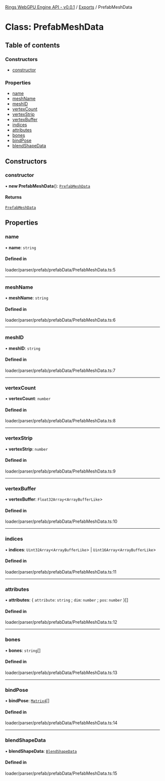 [Rings WebGPU Engine API - v0.0.1](../README.md) / [Exports](../modules.md) / PrefabMeshData

# Class: PrefabMeshData

## Table of contents

### Constructors

- [constructor](PrefabMeshData.md#constructor)

### Properties

- [name](PrefabMeshData.md#name)
- [meshName](PrefabMeshData.md#meshname)
- [meshID](PrefabMeshData.md#meshid)
- [vertexCount](PrefabMeshData.md#vertexcount)
- [vertexStrip](PrefabMeshData.md#vertexstrip)
- [vertexBuffer](PrefabMeshData.md#vertexbuffer)
- [indices](PrefabMeshData.md#indices)
- [attributes](PrefabMeshData.md#attributes)
- [bones](PrefabMeshData.md#bones)
- [bindPose](PrefabMeshData.md#bindpose)
- [blendShapeData](PrefabMeshData.md#blendshapedata)

## Constructors

### constructor

• **new PrefabMeshData**(): [`PrefabMeshData`](PrefabMeshData.md)

#### Returns

[`PrefabMeshData`](PrefabMeshData.md)

## Properties

### name

• **name**: `string`

#### Defined in

loader/parser/prefab/prefabData/PrefabMeshData.ts:5

___

### meshName

• **meshName**: `string`

#### Defined in

loader/parser/prefab/prefabData/PrefabMeshData.ts:6

___

### meshID

• **meshID**: `string`

#### Defined in

loader/parser/prefab/prefabData/PrefabMeshData.ts:7

___

### vertexCount

• **vertexCount**: `number`

#### Defined in

loader/parser/prefab/prefabData/PrefabMeshData.ts:8

___

### vertexStrip

• **vertexStrip**: `number`

#### Defined in

loader/parser/prefab/prefabData/PrefabMeshData.ts:9

___

### vertexBuffer

• **vertexBuffer**: `Float32Array`\<`ArrayBufferLike`\>

#### Defined in

loader/parser/prefab/prefabData/PrefabMeshData.ts:10

___

### indices

• **indices**: `Uint32Array`\<`ArrayBufferLike`\> \| `Uint16Array`\<`ArrayBufferLike`\>

#### Defined in

loader/parser/prefab/prefabData/PrefabMeshData.ts:11

___

### attributes

• **attributes**: \{ `attribute`: `string` ; `dim`: `number` ; `pos`: `number`  }[]

#### Defined in

loader/parser/prefab/prefabData/PrefabMeshData.ts:12

___

### bones

• **bones**: `string`[]

#### Defined in

loader/parser/prefab/prefabData/PrefabMeshData.ts:13

___

### bindPose

• **bindPose**: [`Matrix4`](Matrix4.md)[]

#### Defined in

loader/parser/prefab/prefabData/PrefabMeshData.ts:14

___

### blendShapeData

• **blendShapeData**: [`BlendShapeData`](BlendShapeData.md)

#### Defined in

loader/parser/prefab/prefabData/PrefabMeshData.ts:15
